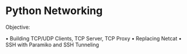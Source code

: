 # Python Networking 

Objective:

•	Building TCP/UDP Clients, TCP Server, TCP Proxy
•	Replacing Netcat
•	 SSH with Paramiko and SSH Tunneling

